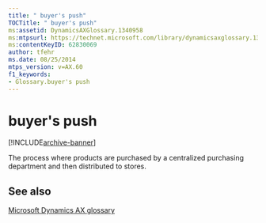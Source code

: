 ```yaml
---
title: " buyer's push"
TOCTitle: " buyer's push"
ms:assetid: DynamicsAXGlossary.1340958
ms:mtpsurl: https://technet.microsoft.com/library/dynamicsaxglossary.1340958(v=AX.60)
ms:contentKeyID: 62830069
author: tfehr
ms.date: 08/25/2014
mtps_version: v=AX.60
f1_keywords:
- Glossary.buyer's push
---
```


# buyer's push


[!INCLUDE[archive-banner](includes/archive-banner.md)]

The process where products are purchased by a centralized purchasing department and then distributed to stores.

## See also

[Microsoft Dynamics AX glossary](glossary/microsoft-dynamics-ax-glossary.md)

  


